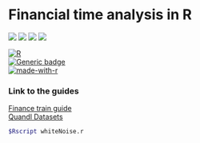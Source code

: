 # Financial time analysis in R

<img src="https://img.shields.io/badge/r-%23276DC3.svg?&style=for-the-badge&logo=r&logoColor=white"/>
<img src="https://img.shields.io/badge/markdown-%23000000.svg?&style=for-the-badge&logo=markdown&logoColor=white"/>
<img src="https://img.shields.io/badge/git%20-%23F05033.svg?&style=for-the-badge&logo=git&logoColor=white"/>
<a href='https://www.linkedin.com/in/rafael-garcia-0a8368ba/' style='height:100%'>
  <img src="https://img.shields.io/badge/linkedin%20-%230077B5.svg?&style=for-the-badge&logo=linkedin&logoColor=white"/>
</a>
<br/>

[![R](https://img.shields.io/badge/Language-R-blue.svg)](https://shields.io/)\
[![Generic badge](https://img.shields.io/badge/<SUBJECT>-<STATUS>-<COLOR>.svg)](https://shields.io/)\
[![made-with-r](https://img.shields.io/badge/Made%20with-R-1f425f.svg)](https://www.r-project.org/about.html)

### Link to the guides
[Finance train guide](https://financetrain.com/series/financial-time-series-analysis-in-r/)\
[Quandl Datasets](https://www.quandl.com/data/EOD-End-of-Day-US-Stock-Prices/documentation)

```bash
$Rscript whiteNoise.r
```